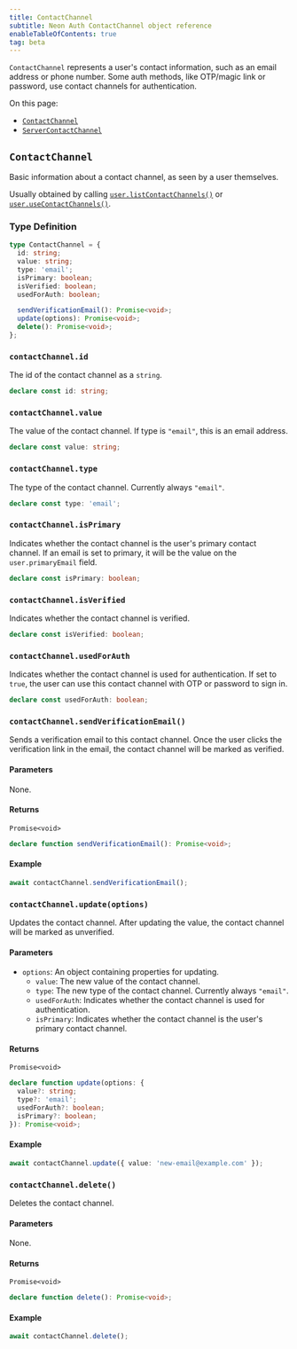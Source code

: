 ```yaml
---
title: ContactChannel
subtitle: Neon Auth ContactChannel object reference
enableTableOfContents: true
tag: beta
---
```


`ContactChannel` represents a user's contact information, such as an email address or phone number. Some auth methods, like OTP/magic link or password, use contact channels for authentication.

On this page:

- [`ContactChannel`](#contactchannel)
- [`ServerContactChannel`](#servercontactchannel)

## `ContactChannel`

Basic information about a contact channel, as seen by a user themselves.

Usually obtained by calling [`user.listContactChannels()`](/docs/neon-auth/sdk/nextjs/types/user#currentuserlistcontactchannels)
or [`user.useContactChannels()`](/docs/neon-auth/sdk/nextjs/types/user#currentuserusecontactchannels).

### Type Definition

```typescript
type ContactChannel = {
  id: string;
  value: string;
  type: 'email';
  isPrimary: boolean;
  isVerified: boolean;
  usedForAuth: boolean;

  sendVerificationEmail(): Promise<void>;
  update(options): Promise<void>;
  delete(): Promise<void>;
};
```

### `contactChannel.id`
The id of the contact channel as a `string`.

```typescript
declare const id: string;
```

### `contactChannel.value`
The value of the contact channel. If type is `"email"`, this is an email address.

```typescript
declare const value: string;
```

### `contactChannel.type`
The type of the contact channel. Currently always `"email"`.

```typescript
declare const type: 'email';
```

### `contactChannel.isPrimary`
Indicates whether the contact channel is the user's primary contact channel. If an email is set to primary, it will be the value on the `user.primaryEmail` field.

```typescript
declare const isPrimary: boolean;
```

### `contactChannel.isVerified`
Indicates whether the contact channel is verified.

```typescript
declare const isVerified: boolean;
```

### `contactChannel.usedForAuth`
Indicates whether the contact channel is used for authentication. If set to `true`, the user can use this contact channel with OTP or password to sign in.

```typescript
declare const usedForAuth: boolean;
```

### `contactChannel.sendVerificationEmail()`
Sends a verification email to this contact channel. Once the user clicks the verification link in the email, the contact channel will be marked as verified.

#### Parameters
None.

#### Returns
`Promise<void>`

```typescript
declare function sendVerificationEmail(): Promise<void>;
```

#### Example
```typescript
await contactChannel.sendVerificationEmail();
```

### `contactChannel.update(options)`
Updates the contact channel. After updating the value, the contact channel will be marked as unverified.

#### Parameters
- `options`: An object containing properties for updating.
  - `value`: The new value of the contact channel.
  - `type`: The new type of the contact channel. Currently always `"email"`.
  - `usedForAuth`: Indicates whether the contact channel is used for authentication.
  - `isPrimary`: Indicates whether the contact channel is the user's primary contact channel.

#### Returns
`Promise<void>`

```typescript
declare function update(options: {
  value?: string;
  type?: 'email';
  usedForAuth?: boolean;
  isPrimary?: boolean;
}): Promise<void>;
```

#### Example
```typescript
await contactChannel.update({ value: 'new-email@example.com' });
```

### `contactChannel.delete()`
Deletes the contact channel.

#### Parameters
None.

#### Returns
`Promise<void>`

```typescript
declare function delete(): Promise<void>;
```

#### Example
```typescript
await contactChannel.delete();
``` 